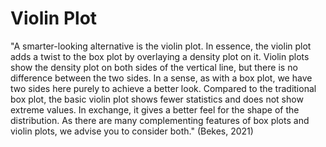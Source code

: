 # Violin Plot

"A smarter-looking alternative is the violin plot. In essence, the violin plot adds a twist to the box plot by overlaying a density plot on it. Violin plots show the density plot on both sides of the vertical line, but there is no difference between the two sides. In a sense, as with a box plot, we have two sides here purely to achieve a better look. Compared to the traditional box plot, the basic violin plot shows fewer statistics and does not show extreme values. In exchange, it gives a better feel for the shape of the distribution. As there are many complementing features of box plots and violin plots, we advise you to consider both." (Bekes, 2021)
